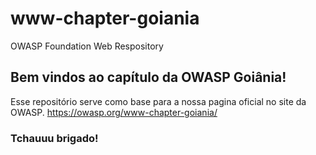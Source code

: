 # www-chapter-goiania
OWASP Foundation Web Respository

## Bem vindos ao capítulo da OWASP Goiânia!
Esse repositório serve como base para a nossa pagina oficial no site da OWASP.
https://owasp.org/www-chapter-goiania/

### Tchauuu brigado!
